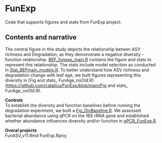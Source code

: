 # FunExp
Code that supports figures and stats from FunExp project.

## Contents and narrative
The central figure in this study depicts the relationship betwen ASV richness and Degradation, as they demonstrate a negative diversity - function relationship. [BEF_funexp_main.R](https://github.com/catalicu/FunExp/blob/main/BEF_funexp_main.R) contains the figure and stats to represent this relationship. The stats include model selection as conducted in [Stat_BEFmain_models.R](https://github.com/catalicu/FunExp/blob/main/Stat_BEFmain_models.R).
To better understand how ASV richness and degradation change with leaf age, we built figures representing this diversity in 
[Fig and stats_ FunAge_noOld.R](https://github.com/catalicu/FunExp/blob/main/Fig and stats_ FunAge_noOld.R). 

**Controls**  
To establish the diversity and function baselines before running the degradation experiment, we built a [Fig_DivBaseline.R](https://github.com/catalicu/FunExp/blob/main/Fig_DivBaseline.R). 
We assessed bacterial abundance using qPCR on the 16S rRNA gene and established whether abundance influences diversity and/or function in [qPCR_FunExp.R](https://github.com/catalicu/FunExp/blob/main/qPCR_FunExp.Rmd).  

**Overal projects**   
FunASV_v11.Rmd
FunExp.Rproj


